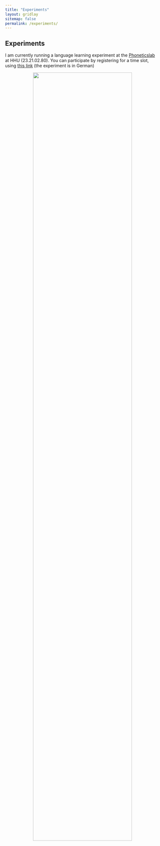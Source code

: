 ```yaml
---
title: "Experiments"
layout: gridlay
sitemap: false
permalink: /experiments/
---
```

<!--
<ul>
  {% for post in site.posts %}
    <li>
      {{ post.date | date_to_string }}: <a href="{{ site.url }}{{ site.baseurl }}{{ post.url }}">{{ post.title}}</a>
    </li>
  {% endfor %}
</ul>
-->

## Experiments

I am currently running a language learning experiment at the [Phoneticslab](https://blogs.phil.hhu.de/phoneticslab/) at HHU (23.21.02.80). You can participate by registering for a time slot, using [this link](https://terminplaner6.dfn.de/p/ed4c8a6c4d4fbc391a7173f6a1559b5e-548555) (the experiment is in German)

<!--
<div class="container">
<div class="row">
-->

<div class="container">
<div class="row">
<center>
<img src="{{ site.url }}{{ site.baseurl }}/images/flyer02.png" width="80%"/><br/>
</center>
</div>
</div>
<br/>

<!--
</div>
</div>
<br/>
-->

